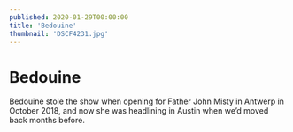 ```yaml
---
published: 2020-01-29T00:00:00
title: 'Bedouine'
thumbnail: 'DSCF4231.jpg'
---
```

# Bedouine

Bedouine stole the show when opening for Father John Misty in Antwerp in October 2018, and now she was headlining in Austin when we’d moved back months before.
